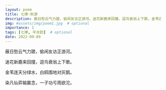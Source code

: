```yaml
---
layout: poem
title: 七律·秋游
description: 蔽日愁云气力蹉，偷闲友访正游河。迷花新鹿来回撞，逗鸟衰翁上下歌。金苇连天分绿水，白鸥围地对灰鹅。染凡仙弈输赢念，一子功亏雨欲沱。
img: #assets/img/poem1.jpg  # optional
importance: 1
tags: [七律, 平水韵]  # optional
date: 2022-09-09
--- 
```


蔽日愁云气力蹉，偷闲友访正游河。

迷花新鹿来回撞，逗鸟衰翁上下歌。

金苇连天分绿水，白鸥围地对灰鹅。

染凡仙弈输赢念，一子功亏雨欲沱。